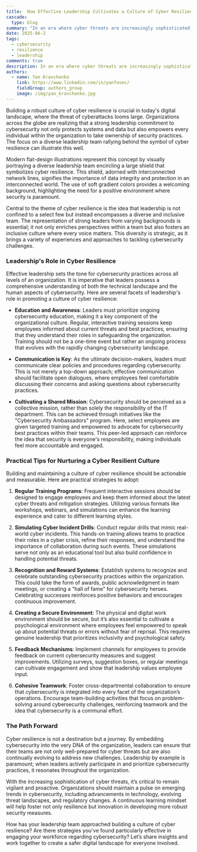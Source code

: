 ```yaml
---
title:  How Effective Leadership Cultivates a Culture of Cyber Resilience
cascade:
  type: blog
summary: "In an era where cyber threats are increasingly sophisticated, fostering a culture of cyber resilience is paramount for organizations. This initiative begins with strong leadership commitment, which empowers every employee to embrace cybersecurity as a shared responsibility. An inclusive leadership team, composed of diverse perspectives, plays a crucial role in enhancing the collective understanding of cybersecurity practices."
date: 2025-06-2
tags:
  - cybersecurity
  - resilience
  - leadership
comments: true
description: In an era where cyber threats are increasingly sophisticated, fostering a culture of cyber resilience is paramount for organizations.
authors:
  - name: Yan Kravchenko
    link: https://www.linkedin.com/in/yanfosec/
    fieldGroup: authors_group
    image: /img/yan_kravchenko.jpg
---
```

Building a robust culture of cyber resilience is crucial in today's digital landscape, where the threat of cyberattacks looms large. Organizations across the globe are realizing that a strong leadership commitment to cybersecurity not only protects systems and data but also empowers every individual within the organization to take ownership of security practices. The focus on a diverse leadership team rallying behind the symbol of cyber resilience can illustrate this well.

Modern flat-design illustrations represent this concept by visually portraying a diverse leadership team encircling a large shield that symbolizes cyber resilience. This shield, adorned with interconnected network lines, signifies the importance of data integrity and protection in an interconnected world. The use of soft gradient colors provides a welcoming background, highlighting the need for a positive environment where security is paramount.

Central to the theme of cyber resilience is the idea that leadership is not confined to a select few but instead encompasses a diverse and inclusive team. The representation of strong leaders from varying backgrounds is essential; it not only enriches perspectives within a team but also fosters an inclusive culture where every voice matters. This diversity is strategic, as it brings a variety of experiences and approaches to tackling cybersecurity challenges.

### Leadership's Role in Cyber Resilience

Effective leadership sets the tone for cybersecurity practices across all levels of an organization. It is imperative that leaders possess a comprehensive understanding of both the technical landscape and the human aspects of cybersecurity. Here are several facets of leadership's role in promoting a culture of cyber resilience:

- **Education and Awareness**: Leaders must prioritize ongoing cybersecurity education, making it a key component of the organizational culture. Regular, interactive training sessions keep employees informed about current threats and best practices, ensuring that they understand their roles in safeguarding the organization. Training should not be a one-time event but rather an ongoing process that evolves with the rapidly changing cybersecurity landscape.

- **Communication is Key**: As the ultimate decision-makers, leaders must communicate clear policies and procedures regarding cybersecurity. This is not merely a top-down approach; effective communication should facilitate open dialogues, where employees feel comfortable discussing their concerns and asking questions about cybersecurity practices.

- **Cultivating a Shared Mission**: Cybersecurity should be perceived as a collective mission, rather than solely the responsibility of the IT department. This can be achieved through initiatives like the "Cybersecurity Ambassadors" program. Here, select employees are given targeted training and empowered to advocate for cybersecurity best practices within their teams. This peer-led approach can reinforce the idea that security is everyone's responsibility, making individuals feel more accountable and engaged.

### Practical Tips for Nurturing a Cyber Resilient Culture

Building and maintaining a culture of cyber resilience should be actionable and measurable. Here are practical strategies to adopt:

1. **Regular Training Programs**: Frequent interactive sessions should be designed to engage employees and keep them informed about the latest cyber threats and mitigation strategies. Utilizing various formats like workshops, webinars, and simulations can enhance the learning experience and cater to different learning styles.

2. **Simulating Cyber Incident Drills**: Conduct regular drills that mimic real-world cyber incidents. This hands-on training allows teams to practice their roles in a cyber crisis, refine their responses, and understand the importance of collaboration during such events. These simulations serve not only as an educational tool but also build confidence in handling potential threats.

3. **Recognition and Reward Systems**: Establish systems to recognize and celebrate outstanding cybersecurity practices within the organization. This could take the form of awards, public acknowledgment in team meetings, or creating a "hall of fame" for cybersecurity heroes. Celebrating successes reinforces positive behaviors and encourages continuous improvement.

4. **Creating a Secure Environment**: The physical and digital work environment should be secure, but it’s also essential to cultivate a psychological environment where employees feel empowered to speak up about potential threats or errors without fear of reprisal. This requires genuine leadership that prioritizes inclusivity and psychological safety.

5. **Feedback Mechanisms**: Implement channels for employees to provide feedback on current cybersecurity measures and suggest improvements. Utilizing surveys, suggestion boxes, or regular meetings can cultivate engagement and show that leadership values employee input.

6. **Cohesive Teamwork**: Foster cross-departmental collaboration to ensure that cybersecurity is integrated into every facet of the organization’s operations. Encourage team-building activities that focus on problem-solving around cybersecurity challenges, reinforcing teamwork and the idea that cybersecurity is a communal effort.

### The Path Forward

Cyber resilience is not a destination but a journey. By embedding cybersecurity into the very DNA of the organization, leaders can ensure that their teams are not only well-prepared for cyber threats but are also continually evolving to address new challenges. Leadership by example is paramount; when leaders actively participate in and prioritize cybersecurity practices, it resonates throughout the organization.

With the increasing sophistication of cyber threats, it’s critical to remain vigilant and proactive. Organizations should maintain a pulse on emerging trends in cybersecurity, including advancements in technology, evolving threat landscapes, and regulatory changes. A continuous learning mindset will help foster not only resilience but innovation in developing more robust security measures.

How has your leadership team approached building a culture of cyber resilience? Are there strategies you've found particularly effective in engaging your workforce regarding cybersecurity? Let’s share insights and work together to create a safer digital landscape for everyone involved.